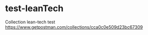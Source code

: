 # test-leanTech

Collection lean-tech test
https://www.getpostman.com/collections/cca0c0e509d23bc67309
